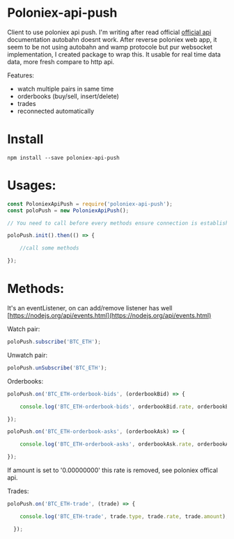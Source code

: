 Poloniex-api-push
=================

Client to use poloniex api push.
I'm writing after read official [official api](https://poloniex.com/support/api/) documentation autobahn doesnt work.
After reverse poloniex web app, it seem to be not using autobahn and wamp protocole but pur websocket implementation, I created package to wrap this.
It usable for real time data data, more fresh compare to http api.


Features:
- watch multiple pairs in same time
- orderbooks (buy/sell, insert/delete)
- trades
- reconnected automatically

# Install

    npm install --save poloniex-api-push

# Usages:

```js
const PoloniexApiPush = require('poloniex-api-push');
const poloPush = new PoloniexApiPush();

// You need to call before every methods ensure connection is establish

poloPush.init().then(() => {

    //call some methods

});
```

# Methods:

It's an eventListener, on can add/remove listener has well [https://nodejs.org/api/events.html](https://nodejs.org/api/events.html)

Watch pair:
```js
poloPush.subscribe('BTC_ETH');
```

Unwatch pair:
```js
poloPush.unSubscribe('BTC_ETH');
```

Orderbooks:
```js
poloPush.on('BTC_ETH-orderbook-bids', (orderbookBid) => {

    console.log('BTC_ETH-orderbook-bids', orderbookBid.rate, orderbookBid.amount);

});

poloPush.on('BTC_ETH-orderbook-asks', (orderbookAsk) => {

    console.log('BTC_ETH-orderbook-asks', orderbookAsk.rate, orderbookAsk.amount);

});
```

If amount is set to '0.00000000' this rate is removed, see poloniex offical api.

Trades:
```js
poloPush.on('BTC_ETH-trade', (trade) => {

    console.log('BTC_ETH-trade', trade.type, trade.rate, trade.amount);

  });
```